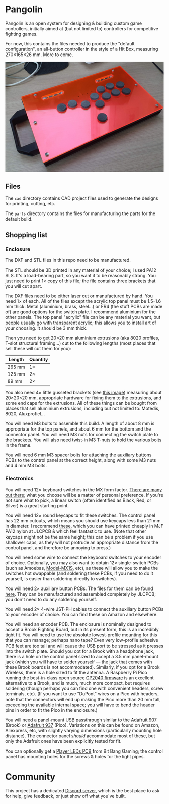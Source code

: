 # Pangolin

Pangolin is an open system for designing & building custom game controllers, initially aimed at (but not limited to) controllers for competitive fighting games.

For now, this contains the files needed to produce the "default configuration", an all-button controller in the style of a Hit Box, measuring 270×165×26 mm. More to come.

![An example Pangolin build](pangolin-1.jpg)

## Files

The `cad` directory contains CAD project files used to generate the designs for printing, cutting, etc.

The `parts` directory contains the files for manufacturing the parts for the default build.

## Shopping list

### Enclosure

The DXF and STL files in this repo need to be manufactured.

The STL should be 3D printed in any material of your choice; I used PA12 SLS. It's a load-bearing part, so you want it to be reasonably strong. You just need to print 1× copy of this file; the file contains three brackets that you will cut apart.

The DXF files need to be either laser cut or manufactured by hand. You need 1× of each. All of the files except the acrylic top panel must be 1.5–1.6 mm thick. Metal (aluminium, brass, steel…) or FR4 (the stuff PCBs are made of) are good options for the switch plate. I recommend aluminium for the other panels. The top panel "acrylic" file can be any material you want, but people usually go with transparent acrylic; this allows you to install art of your choosing. It should be 3 mm thick.

Then you need to get 20×20 mm aluminium extrusions (aka 8020 profiles, T-slot structural framing…) cut to the following lengths (most places that sell these will cut them for you):

| Length | Quantity|
| --- | --- |
| 265 mm | 1× |
| 125 mm | 2× |
| 89 mm | 2× |

You also need 4× little gusseted brackets (see [this image](./bracket.png)) measuring about 20×20×20 mm, appropriate hardware for fixing them to the extrusions, and some end caps for the extrusions. All of these things can be bought from places that sell aluminium extrusions, including but not limited to: Motedis, 8020, Aluxprofiel…

You will need M3 bolts to assemble this build. A length of about 8 mm is appropriate for the top panels, and about 6 mm for the bottom and the connector panel. You will need M3 nuts for connecting the switch plate to the brackets. You will also need twist-in M3 T-nuts to hold the various bolts in the frame.

You will need 6 mm M3 spacer bolts for attaching the auxiliary buttons PCBs to the control panel at the correct height, along with some M3 nuts and 4 mm M3 bolts.

### Electronics

You will need 12× keyboard switches in the MX form factor. [There are many out there](https://switches.mx/switches); what you choose will be a matter of personal preference. If you're not sure what to pick, a linear switch (often identified as Black, Red, or Silver) is a great starting point.

You will need 12× round keycaps to fit these switches. The control panel has 22 mm cutouts, which means you should use keycaps less than 21 mm in diameter. I recommend [these](https://github.com/rana-sylvatica/circle-keycaps), which you can have printed cheaply in MJF PA12 nylon at JLCPCB & which feel fantastic to use. (Note that other keycaps might not be the same height; this can be a problem if you use shallower caps, as they will not protrude an appropriate distance from the control panel, and therefore be annoying to press.)

You will need some wire to connect the keyboard switches to your encoder of choice. Optionally, you may also want to obtain 12× single-switch PCBs (such as Amoebas, [Model-MX1S](https://github.com/HTangl/MX1S), etc), as these will allow you to make the switches hot swappable (and soldering these PCBs, if you need to do it yourself, is easier than soldering directly to switches).

You will need 2× auxiliary button PCBs. The files for them can be found [here](https://github.com/henrebotha/aux-buttons-pcb/). They can be manufactured and assembled completely by JLCPCB; you don't need to do any soldering yourself.

You will need 2× 4-wire JST-PH cables to connect the auxiliary button PCBs to your encoder of choice. You can find these on Amazon and elsewhere.

You will need an encoder PCB. The enclosure is nominally designed to accept a Brook Fighting Board, but in its present form, this is an incredibly tight fit. You will need to use the absolute lowest-profile mounting for this that you can manage; perhaps nano tape? Even very low-profile adhesive PCB feet are too tall and will cause the USB port to be stressed as it presses into the switch plate. Should you opt for a Brook with a headphone jack, there is a hole on the control panel sized to accept a 3.5 mm panel-mount jack (which you will have to solder yourself — the jack that comes with these Brook boards is not accommodated). Similarly, if you opt for a Brook Wireless, there is a hole sized to fit the antenna. A Raspberry Pi Pico running the best-in-class open source [GP2040 firmware](https://github.com/OpenStickFoundation/GP2040-CE) is an excellent alternative to a Brook, and is much, much more compact, but requires soldering (though perhaps you can find one with convenient headers, screw terminals, etc). (If you want to use "DuPont" wires on a Pico with headers, note that the connectors will end up making the Pico more than 20 mm tall, exceeding the available internal space; you will have to bend the header pins in order to fit the Pico in the enclosure.)

You will need a panel-mount USB passthrough similar to the [Adafruit 907](https://www.adafruit.com/product/907) (Brook) or [Adafruit 937](https://www.adafruit.com/product/937) (Pico). Variations on this can be found on Amazon, Aliexpress, etc, with slightly varying dimensions (particularly mounting hole distance). The connector panel _should_ accommodate most of these, but only the Adafruit ones have been explicitly tested for fit.

You can optionally get a [Player LEDs PCB](https://bitbanggaming.com/products/player-leds-pcb) from Bit Bang Gaming; the control panel has mounting holes for the screws & holes for the light pipes.

# Community

This project has a dedicated [Discord server](https://discord.gg/UYDxp4wrGX), which is the best place to ask for help, give feedback, or just show off what you've built.
